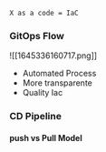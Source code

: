 `X as a code = IaC`

### GitOps Flow
![[1645336160717.png]]
* Automated Process
* More transparente
* Quality Iac

### CD Pipeline

#### push vs Pull Model
